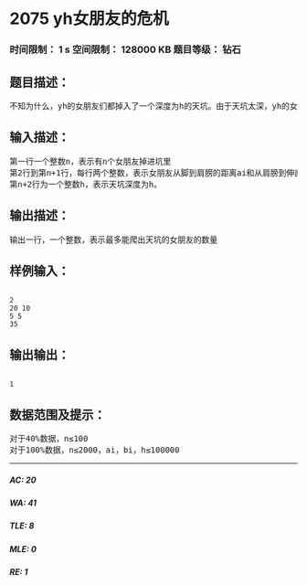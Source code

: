 # 2075 yh女朋友的危机   
### 时间限制： 1 s     空间限制： 128000 KB     题目等级： 钻石  
## 题目描述：  

<pre>
不知为什么，yh的女朋友们都掉入了一个深度为h的天坑。由于天坑太深，yh的女朋友们无法爬出去，于是她们决定用搭人梯的方式脱困。我们知道yh的每位女朋友从脚到肩膀的高度ai，以及肩膀到伸直手臂的距离bi。由k个人搭成的人梯的高度为a1+a2+…+ak+bk;当人梯高度大于等于h时，第k个人就可以爬出天坑，并再也不进来。你能帮助他的女朋友们安排一个方案，使得最多的女朋友能爬出天坑吗？
</pre>
  
  
## 输入描述：  

<pre>
第一行一个整数n，表示有n个女朋友掉进坑里
第2行到第n+1行，每行两个整数，表示女朋友从脚到肩膀的距离ai和从肩膀到伸直手臂的距离bi。
第n+2行为一个整数h，表示天坑深度为h。
</pre>
  
  
## 输出描述：  

<pre>
输出一行，一个整数，表示最多能爬出天坑的女朋友的数量
</pre>
  
  
## 样例输入：  

<pre><code>
2
20 10
5 5
35
</code></pre>
  
  
## 输出输出：  

<pre><code>
1
</code></pre>
  
  
## 数据范围及提示：  

<pre>
对于40%数据，n≤100
对于100%数据，n≤2000，ai，bi，h≤100000
</pre>
  
  
***  

##### AC: 20  
##### WA: 41  
##### TLE: 8  
##### MLE: 0  
##### RE: 1  
